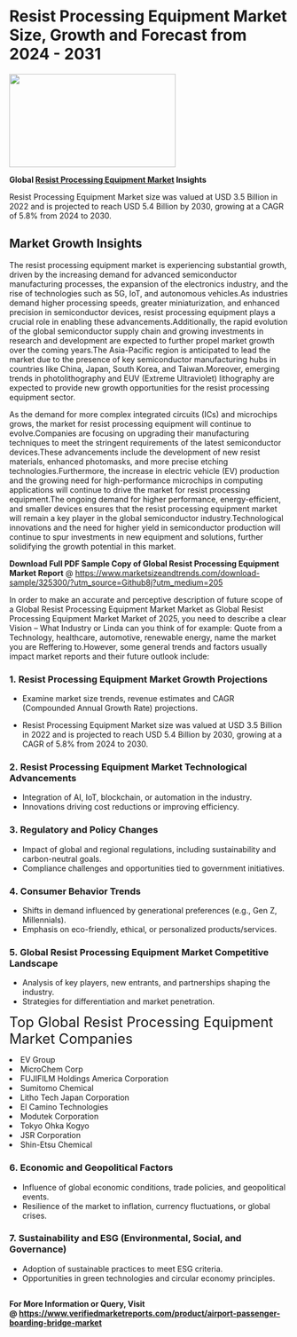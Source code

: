 <H1>Resist Processing Equipment Market Size, Growth and Forecast from 2024 - 2031</H1><img class="aligncenter size-medium wp-image-584254" src="https://thirdeyenews.in/wp-content/uploads/2024/09/Global-Market-Research-300x168.jpeg" alt="" width="300" height="168" /><p><strong>Global&nbsp;<a href="https://www.marketsizeandtrends.com/download-sample/325300/?utm_source=Github8j?utm_medium=205">Resist Processing Equipment Market</a> Insights</strong></p><p>Resist Processing Equipment Market size was valued at USD 3.5 Billion in 2022 and is projected to reach USD 5.4 Billion by 2030, growing at a CAGR of 5.8% from 2024 to 2030.</p><p><h2>Market Growth Insights</h2> <p>The resist processing equipment market is experiencing substantial growth, driven by the increasing demand for advanced semiconductor manufacturing processes, the expansion of the electronics industry, and the rise of technologies such as 5G, IoT, and autonomous vehicles.As industries demand higher processing speeds, greater miniaturization, and enhanced precision in semiconductor devices, resist processing equipment plays a crucial role in enabling these advancements.Additionally, the rapid evolution of the global semiconductor supply chain and growing investments in research and development are expected to further propel market growth over the coming years.The Asia-Pacific region is anticipated to lead the market due to the presence of key semiconductor manufacturing hubs in countries like China, Japan, South Korea, and Taiwan.Moreover, emerging trends in photolithography and EUV (Extreme Ultraviolet) lithography are expected to provide new growth opportunities for the resist processing equipment sector.</p> <p>As the demand for more complex integrated circuits (ICs) and microchips grows, the market for resist processing equipment will continue to evolve.Companies are focusing on upgrading their manufacturing techniques to meet the stringent requirements of the latest semiconductor devices.These advancements include the development of new resist materials, enhanced photomasks, and more precise etching technologies.Furthermore, the increase in electric vehicle (EV) production and the growing need for high-performance microchips in computing applications will continue to drive the market for resist processing equipment.The ongoing demand for higher performance, energy-efficient, and smaller devices ensures that the resist processing equipment market will remain a key player in the global semiconductor industry.Technological innovations and the need for higher yield in semiconductor production will continue to spur investments in new equipment and solutions, further solidifying the growth potential in this market.</p> <p><span class=""><strong>Download Full PDF Sample Copy of Global Resist Processing Equipment Market Report</strong> @ <a href="https://www.marketsizeandtrends.com/download-sample/325300/?utm_source=Github8j?utm_medium=205" target="_blank">https://www.marketsizeandtrends.com/download-sample/325300/?utm_source=Github8j?utm_medium=205</a></span></p><p>In order to make an accurate and perceptive description of future scope of a Global&nbsp;Resist Processing Equipment Market Market as Global&nbsp;Resist Processing Equipment Market Market of 2025, you need to describe a clear Vision &ndash; What Industry or Linda can you think of for example: Quote from a Technology, healthcare, automotive, renewable energy, name the market you are Reffering to.However, some general trends and factors usually impact market reports and their future outlook include:</p><h3>1.&nbsp;<strong>Resist Processing Equipment Market Growth Projections</strong></h3><ul><li>Examine market size trends, revenue estimates and CAGR (Compounded Annual Growth Rate) projections.</li><li><p>Resist Processing Equipment Market size was valued at USD 3.5 Billion in 2022 and is projected to reach USD 5.4 Billion by 2030, growing at a CAGR of 5.8% from 2024 to 2030.</p></li></ul><h3>2.&nbsp;<strong>Resist Processing Equipment Market Technological Advancements</strong></h3><ul><li>Integration of AI, IoT, blockchain, or automation in the industry.</li><li>Innovations driving cost reductions or improving efficiency.</li></ul><h3>3.&nbsp;<strong>Regulatory and Policy Changes</strong></h3><ul><li>Impact of global and regional regulations, including sustainability and carbon-neutral goals.</li><li>Compliance challenges and opportunities tied to government initiatives.</li></ul><h3>4.&nbsp;<strong>Consumer Behavior Trends</strong></h3><ul><li>Shifts in demand influenced by generational preferences (e.g., Gen Z, Millennials).</li><li>Emphasis on eco-friendly, ethical, or personalized products/services.</li></ul><h3>5.&nbsp;<strong>Global Resist Processing Equipment Market Competitive Landscape</strong></h3><ul><li>Analysis of key players, new entrants, and partnerships shaping the industry.</li><li>Strategies for differentiation and market penetration.</li></ul><p data-pm-slice="1 1 []"><span style="color: inherit; font-family: inherit; font-size: 25px;">Top Global Resist Processing Equipment Market Companies</span></p><div class="" data-test-id=""><p><li>EV Group</li><li> MicroChem Corp</li><li> FUJIFILM Holdings America Corporation</li><li> Sumitomo Chemical</li><li> Litho Tech Japan Corporation</li><li> El Camino Technologies</li><li> Modutek Corporation</li><li> Tokyo Ohka Kogyo</li><li> JSR Corporation</li><li> Shin-Etsu Chemical</li></p></div><h3>6.&nbsp;<strong>Economic and Geopolitical Factors</strong></h3><ul><li>Influence of global economic conditions, trade policies, and geopolitical events.</li><li>Resilience of the market to inflation, currency fluctuations, or global crises.</li></ul><h3>7.&nbsp;<strong>Sustainability and ESG (Environmental, Social, and Governance)</strong></h3><ul><li>Adoption of sustainable practices to meet ESG criteria.</li><li>Opportunities in green technologies and circular economy principles.</li></ul><h2><strong style="font-size: 14px;">For More Information or Query, Visit @&nbsp;</strong><a style="background-color: #ffffff; font-size: 14px;" href="https://www.marketsizeandtrends.com/report/resist-processing-equipment-market/" target="_blank">https://www.verifiedmarketreports.com/product/airport-passenger-boarding-bridge-market</a></h2>